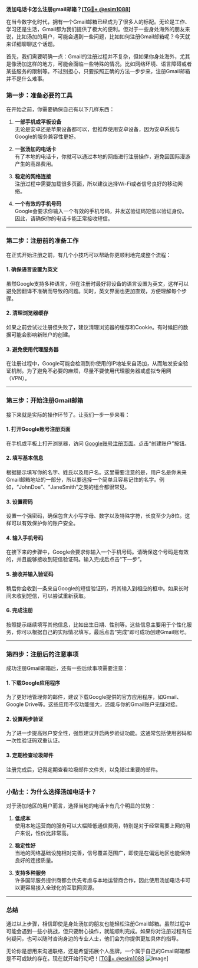 **汤加电话卡怎么注册gmail邮箱？[[TG💪+ @esim1088](https://t.me/s/esim1088)]**

在当今数字化时代，拥有一个Gmail邮箱已经成为了很多人的标配。无论是工作、学习还是生活，Gmail都为我们提供了极大的便利。但对于一些身处海外的朋友来说，比如汤加的用户，可能会遇到一些问题，比如如何注册Gmail邮箱呢？今天就来详细聊聊这个话题。

首先，我们需要明确一点：Gmail的注册过程并不复杂，但如果你身处海外，尤其是像汤加这样的地方，可能会面临一些特殊的情况。比如网络环境、语言障碍或者某些服务的限制等。不过别担心，只要按照正确的方法一步步来，注册Gmail邮箱并不是什么难事。

### 第一步：准备必要的工具

在开始之前，你需要确保自己有以下几样东西：

1. **一部手机或平板设备**  
   无论是安卓还是苹果设备都可以，但推荐使用安卓设备，因为安卓系统与Google的服务兼容性更好。
   
2. **一张汤加的电话卡**  
   有了本地的电话卡，你就可以通过本地的网络进行注册操作，避免因国际漫游产生的高昂费用。
   
3. **稳定的网络连接**  
   注册过程中需要加载很多页面，所以建议选择Wi-Fi或者信号良好的移动网络。

4. **一个有效的手机号码**  
   Google会要求你输入一个有效的手机号码，并发送验证码短信以验证身份。因此，请确保你的电话卡能正常接收短信。

---

### 第二步：注册前的准备工作

在正式开始注册之前，有几个小技巧可以帮助你更顺利地完成整个流程：

#### 1. 确保语言设置为英文
虽然Google支持多种语言，但在注册时最好将设备的语言设置为英文，这样可以避免因翻译不准确而导致的问题。同时，英文界面也更加直观，方便理解每个步骤。

#### 2. 清理浏览器缓存
如果之前尝试过注册但失败了，建议清理浏览器的缓存和Cookie。有时候旧的数据可能会影响新账户的创建。

#### 3. 避免使用代理服务器
在注册过程中，Google可能会检测到你使用的IP地址来自汤加，从而触发安全验证机制。为了避免不必要的麻烦，尽量不要使用代理服务器或虚拟专用网（VPN）。

---

### 第三步：开始注册Gmail邮箱

接下来就是实际的操作环节了。让我们一步一步来看：

#### 1. 打开Google账号注册页面
在手机或平板上打开浏览器，访问 [Google账号注册页面](https://accounts.google.com/signup)。点击“创建账户”按钮。

#### 2. 填写基本信息
根据提示填写你的名字、姓氏以及用户名。这里需要注意的是，用户名是你未来Gmail邮箱地址的一部分，所以要选择一个简单且容易记住的名字。例如，“JohnDoe”、“JaneSmith”之类的组合都很常见。

#### 3. 设置密码
设置一个强密码，确保包含大小写字母、数字以及特殊字符，长度至少为8位。这样可以有效保护你的账户安全。

#### 4. 输入手机号码
在接下来的步骤中，Google会要求你输入一个手机号码。请确保这个号码是有效的，并且能够接收到短信验证码。输入完成后点击“下一步”。

#### 5. 接收并输入验证码
稍后你会收到一条来自Google的短信验证码，将其输入到相应的框中。如果长时间未收到短信，可以尝试重新获取。

#### 6. 完成注册
按照提示继续填写其他信息，比如出生日期、性别等。这些信息主要用于个性化服务，你可以根据自己的实际情况填写。最后点击“完成”即可成功创建Gmail账号。

---

### 第四步：注册后的注意事项

成功注册Gmail邮箱后，还有一些后续事项需要注意：

#### 1. 下载Google应用程序
为了更好地管理你的邮件，建议下载Google提供的官方应用程序，如Gmail、Google Drive等。这些应用不仅功能强大，还能与你的Gmail账户无缝对接。

#### 2. 设置两步验证
为了进一步提高账户安全性，强烈建议开启两步验证功能。这通常包括使用密码和一次性验证码双重认证。

#### 3. 定期检查垃圾邮件
注册完成后，记得定期查看垃圾邮件文件夹，以免错过重要的邮件。

---

### 小贴士：为什么选择汤加电话卡？

对于汤加地区的用户而言，选择当地的电话卡有几个明显的优势：

1. **低成本**  
   使用本地运营商的服务可以大幅降低通信费用，特别是对于经常需要上网的用户来说，性价比非常高。

2. **稳定性好**  
   当地的网络基础设施相对完善，信号覆盖范围广，即使是在偏远地区也能保持良好的连接质量。

3. **支持多种服务**  
   许多国际服务提供商都会优先考虑与本地运营商合作，因此使用汤加电话卡可以更容易接入全球化的互联网资源。

---

### 总结

通过以上步骤，相信即使是身处汤加的朋友也能轻松注册Gmail邮箱。虽然过程中可能会遇到一些小挑战，但只要耐心操作，就能顺利完成。如果你对注册过程有任何疑问，也可以随时咨询身边的专业人士，他们会为你提供更加具体的指导。

无论你是想用来沟通联络，还是希望拓展个人品牌，一个属于自己的Gmail邮箱都是不可或缺的存在。现在就开始行动吧！[[TG💪+ @esim1088](https://t.me/s/esim1088) ![Image](https://i.postimg.cc/4NQfJmqS/Snipaste-2025-05-13-00-14-12.png)]